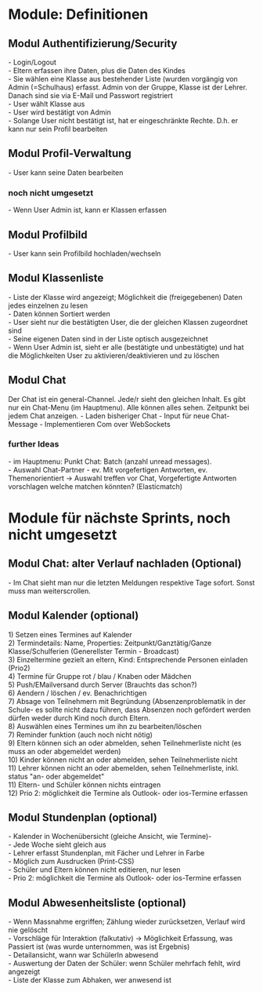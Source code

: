<h1>Module: Definitionen</h1>

<h2>Modul Authentifizierung/Security</h2>
- Login/Logout<br>
- Eltern erfassen ihre Daten, plus die Daten des Kindes<br>
- Sie wählen eine Klasse aus bestehender Liste (wurden vorgängig von Admin (=Schulhaus) erfasst. Admin von der Gruppe, Klasse ist der Lehrer. Danach sind sie via E-Mail und Passwort registriert<br>
- User wählt Klasse aus<br>
- User wird bestätigt von Admin<br>
- Solange User nicht bestätigt ist, hat er eingeschränkte Rechte. D.h. er kann  nur sein Profil bearbeiten<br>

<h2>Modul Profil-Verwaltung</h2>
- User kann seine Daten bearbeiten<br>

<h3>noch nicht umgesetzt</h3>
- Wenn User Admin ist, kann er Klassen erfassen <br>

<h2>Modul Profilbild</h2>
- User kann sein Profilbild hochladen/wechseln<br>

<h2>Modul Klassenliste</h2>
- Liste der Klasse wird angezeigt; Möglichkeit die (freigegebenen) Daten jedes einzelnen zu lesen<br>
- Daten können Sortiert werden<br>
- User sieht nur die bestätigten User, die der gleichen Klassen zugeordnet sind<br>
- Seine eigenen Daten sind in der Liste optisch ausgezeichnet<br>
- Wenn User Admin ist, sieht er alle (bestätigte und unbestätigte) und hat die Möglichkeiten User zu aktivieren/deaktivieren und zu löschen<br>

<h2>Modul Chat</h2>
Der Chat ist ein general-Channel. Jede/r sieht den gleichen Inhalt. Es gibt nur ein Chat-Menu (im Hauptmenu). 
Alle können alles sehen.
Zeitpunkt bei jedem Chat anzeigen.
- Laden bisheriger Chat
- Input für neue Chat-Message
- Implementieren Com over WebSockets

<h3>further Ideas</h3>
- im Hauptmenu: Punkt Chat: Batch (anzahl unread messages). <br>
- Auswahl Chat-Partner 
- ev. Mit vorgefertigen Antworten, ev. Themenorientiert -> Auswahl treffen vor Chat, Vorgefertigte Antworten vorschlagen welche matchen könnten? (Elasticmatch)





<h1>Module für nächste Sprints, noch nicht umgesetzt</h1>

<h2>Modul Chat: alter Verlauf nachladen (Optional)</h2>
- Im Chat sieht man nur die letzten Meldungen respektive Tage sofort. Sonst muss man weiterscrollen. 

<h2>Modul Kalender (optional)</h2>
 1) Setzen eines Termines auf Kalender<br>
 2) Termindetails: Name, Properties: Zeitpunkt/Ganztätig/Ganze Klasse/Schulferien (Generellster Termin - Broadcast)<br>
 3) Einzeltermine gezielt an eltern, Kind: Entsprechende Personen einladen (Prio2)<br>
 4) Termine für Gruppe rot / blau / Knaben oder Mädchen<br>
 5) Push/EMailversand durch Server (Brauchts das schon?)<br>
 6) Aendern / löschen / ev. Benachrichtigen<br>
 7) Absage von Teilnehmern mit Begründung (Absenzenproblematik in der Schule- es sollte nicht dazu führen, dass Absenzen noch gefördert werden dürfen weder durch Kind noch durch Eltern.<br>
 8) Auswählen eines Termines um ihn zu bearbeiten/löschen<br>
 7) Reminder funktion (auch noch nicht nötig)<br>
 9) Eltern können sich an oder abmelden, sehen Teilnehmerliste nicht (es muss an oder abgemeldet werden)<br>
 10) Kinder können nicht an oder abmelden, sehen Teilnehmerliste nicht<br>
 11) Lehrer können nicht an oder abemelden, sehen Teilnehmerliste, inkl. status "an- oder abgemeldet"<br>
 11) Eltern- und Schüler können nichts eintragen<br>
 12) Prio 2: möglichkeit die Termine als Outlook- oder ios-Termine erfassen<br>

<h2>Modul Stundenplan (optional)</h2>
- Kalender in Wochenübersicht (gleiche Ansicht, wie Termine)-<br>
- Jede Woche sieht gleich aus<br>
- Lehrer erfasst Stundenplan, mit Fächer und Lehrer in Farbe<br>
- Möglich zum Ausdrucken (Print-CSS)<br>
- Schüler und Eltern können nicht editieren, nur lesen<br>
- Prio 2: möglichkeit die Termine als Outlook- oder ios-Termine erfassen<br>

<h2>Modul Abwesenheitsliste (optional)</h2>
- Wenn Massnahme ergriffen; Zählung wieder zurücksetzen, Verlauf wird nie gelöscht<br>
- Vorschläge für Interaktion (falkutativ) -> Möglichkeit Erfassung, was Passiert ist (was wurde unternommen, was ist Ergebnis)<br>
- Detailansicht, wann war SchülerIn abwesend<br>
- Auswertung der Daten der Schüler: wenn Schüler mehrfach fehlt, wird angezeigt<br>
- Liste der Klasse zum Abhaken, wer anwesend ist<br>
